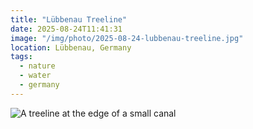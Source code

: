 ```yaml
---
title: "Lübbenau Treeline"
date: 2025-08-24T11:41:31
image: "/img/photo/2025-08-24-lubbenau-treeline.jpg"
location: Lübbenau, Germany
tags:
  - nature
  - water
  - germany
---
```


![A treeline at the edge of a small canal](/img/photo/2025-08-24-lubbenau-treeline.jpg)
